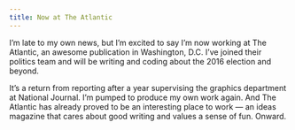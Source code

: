 ```yaml
---
title: Now at The Atlantic
---
```

I’m late to my own news, but I’m excited to say I’m now working at The Atlantic, an awesome publication in Washington, D.C. I’ve joined their politics team and will be writing and coding about the 2016 election and beyond.

It’s a return from reporting after a year supervising the graphics department at National Journal. I’m pumped to produce my own work again. And The Atlantic has already proved to be an interesting place to work — an ideas magazine that cares about good writing and values a sense of fun. Onward.